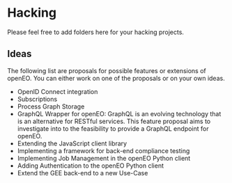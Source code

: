 # Hacking

Please feel free to add folders here for your hacking projects.

## Ideas

The following list are proposals for possible features or extensions of openEO. You can either work on one of the proposals or on your own ideas. 

* OpenID Connect integration
* Subscriptions
* Process Graph Storage
* GraphQL Wrapper for openEO: GraphQL is an evolving technology that is an alternative for RESTful services. This feature proposal aims to investigate into to the feasibility to provide a GraphQL endpoint for openEO.
* Extending the JavaScript client library
* Implementing a framework for back-end compliance testing
* Implementing Job Management in the openEO Python client
* Adding Authentication to the openEO Python client
* Extend the GEE back-end to a new Use-Case